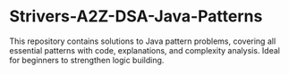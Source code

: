 # Strivers-A2Z-DSA-Java-Patterns
This repository contains solutions to Java pattern problems, covering all essential patterns with code, explanations, and complexity analysis. Ideal for beginners to strengthen logic building.
